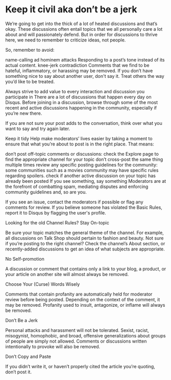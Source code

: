 # Keep it civil aka don’t be a jerk

We’re going to get into the thick of a lot of heated discussions and that’s okay. These discussions often entail topics that we all personally care a lot about and will passionately defend. But in order for discussions to thrive here, we need to remember to criticize ideas, not people.

So, remember to avoid:

name-calling
ad hominem attacks
Responding to a post’s tone instead of its actual content.
knee-jerk contradiction
Comments that we find to be hateful, inflammatory, or harassing may be removed. If you don’t have something nice to say about another user, don't say it. Treat others the way you’d like to be treated.

Always strive to add value to every interaction and discussion you participate in
There are a lot of discussions that happen every day on Disqus. Before joining in a discussion, browse through some of the most recent and active discussions happening in the community, especially if you’re new there.

If you are not sure your post adds to the conversation, think over what you want to say and try again later.

Keep it tidy
Help make moderators’ lives easier by taking a moment to ensure that what you’re about to post is in the right place. That means:

don’t post off-topic comments or discussions: check the Explore page to find the appropriate channel for your topic
don’t cross-post the same thing multiple times
review any specific posting guidelines for the community: some communities such as a movies community may have specific rules regarding spoilers.
check if another active discussion on your topic has already been posted
If you see something, say something
Moderators are at the forefront of combatting spam, mediating disputes and enforcing community guidelines and, so are you.

If you see an issue, contact the moderators if possible or flag any comments for review. If you believe someone has violated the Basic Rules, report it to Disqus by flagging the user's profile.

Looking for the old Channel Rules?
Stay On-topic

Be sure your topic matches the general theme of the channel. For example, all discussions on Talk Shop should pertain to fashion and beauty. Not sure if you’re posting to the right channel? Check the channel’s About section, or recently-added discussions to get an idea of what subjects are appropriate.

No Self-promotion

A discussion or comment that contains only a link to your blog, a product, or your article on another site will almost always be removed.

Choose Your (Curse) Words Wisely

Comments that contain profanity are automatically held for moderator review before being posted. Depending on the context of the comment, it may be removed. Profanity used to insult, antagonize, or inflame will always be removed.

Don’t Be a Jerk

Personal attacks and harassment will not be tolerated. Sexist, racist, misogynist, homophobic, and broad, offensive generalizations about groups of people are simply not allowed. Comments or discussions written intentionally to provoke will also be removed.

Don’t Copy and Paste

If you didn’t write it, or haven’t properly cited the article you’re quoting, don’t post it.
